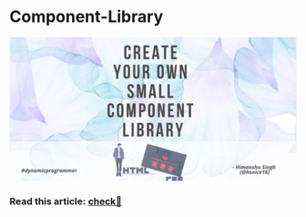 # Component-Library

![component-library-header-image](/images/component-library-header.png)

### Read this article: [check🚀](https://dynamicprogrammer.hashnode.dev/create-your-own-small-component-library)
